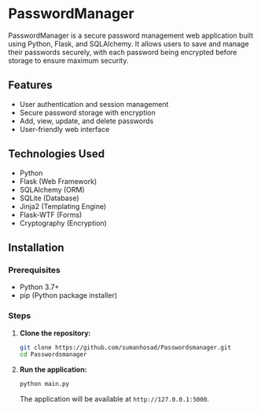 # PasswordManager

PasswordManager is a secure password management web application built using Python, Flask, and SQLAlchemy. It allows users to save and manage their passwords securely, with each password being encrypted before storage to ensure maximum security.

## Features

- User authentication and session management
- Secure password storage with encryption
- Add, view, update, and delete passwords
- User-friendly web interface

## Technologies Used

- Python
- Flask (Web Framework)
- SQLAlchemy (ORM)
- SQLite (Database)
- Jinja2 (Templating Engine)
- Flask-WTF (Forms)
- Cryptography (Encryption)

## Installation

### Prerequisites

- Python 3.7+
- pip (Python package installer)

### Steps

1. **Clone the repository:**

    ```bash
    git clone https://github.com/sumanhosad/Passwordsmanager.git
    cd Passwordsmanager
    ```

2. **Run the application:**

    ```bash
    python main.py
    ```

   The application will be available at `http://127.0.0.1:5000`.
